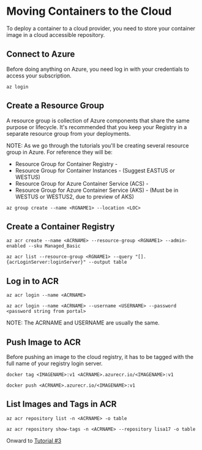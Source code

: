 # Moving Containers to the Cloud
To deploy a container to a cloud provider, you need to store your container image in a cloud accessible repository. 

## Connect to Azure
Before doing anything on Azure, you need log in with your credentials to access your subscription. 
```
az login
```
## Create a Resource Group
A resource group is collection of Azure components that share the same purpose or lifecycle.  It's recommended that you keep your Registry in a separate resource group from your deployments. 

NOTE: As we go through the tutorials you'll be creating several resource group in Azure. For reference they will be:

* Resource Group for Container Registry -  <RGNAME1>
* Resource Group for Container Instances - <RGNAME2> (Suggest EASTUS or WESTUS)
* Resource Group for Azure Container Service (ACS) - <RGNAME3>
* Resource Group for Azure Container Service (AKS) - <RGNAME4> (Must be in WESTUS or WESTUS2, due to preview of AKS)

```
az group create --name <RGNAME1> --location <LOC>
```
## Create a Container Registry
```
az acr create --name <ACRNAME> --resource-group <RGNAME1> --admin-enabled --sku Managed_Basic

az acr list --resource-group <RGNAME1> --query "[].{acrLoginServer:loginServer}" --output table
```
## Log in to ACR
```
az acr login --name <ACRNAME> 

az acr login --name <ACRNAME> --username <USERNAME> --password <password string from portal>
```
NOTE: The ACRNAME and USERNAME are usually the same.

## Push Image to ACR
Before pushing an image to the cloud registry, it has to be tagged with the full name of your registry login server.
```
docker tag <IMAGENAME>:v1 <ACRNAME>.azurecr.io/<IMAGENAME>:v1

docker push <ACRNAME>.azurecr.io/<IMAGENAME>:v1
```
## List Images and Tags in ACR
```
az acr repository list -n <ACRNAME> -o table

az acr repository show-tags -n <ACRNAME> --repository lisa17 -o table
```

Onward to [Tutorial #3](/Tutorials/Tutorial3_ACI.md)

